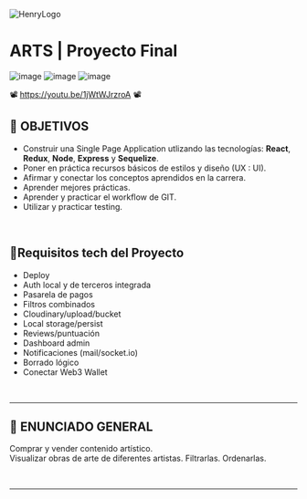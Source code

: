 ![HenryLogo](https://d31uz8lwfmyn8g.cloudfront.net/Assets/logo-henry-white-lg.png)

# **ARTS** | Proyecto Final

![image](https://github.com/AnabellaSimonpietri/PF-Arts-Client/assets/120821574/70944dbe-e4a7-433b-a900-366acf4932e6)
![image](https://github.com/AnabellaSimonpietri/PF-Arts-Client/assets/120821574/85498850-ad37-4f10-96bd-0515ce53e3b6)
![image](https://github.com/AnabellaSimonpietri/PF-Arts-Client/assets/120821574/1188f041-79dc-4d95-9955-d713884ae6eb)

📽️ https://youtu.be/1jWtWJrzroA 📽️

## **📌 OBJETIVOS**

-  Construir una Single Page Application utlizando las tecnologías: **React**, **Redux**, **Node**, **Express** y **Sequelize**.
-  Poner en práctica recursos básicos de estilos y diseño (UX : UI).
-  Afirmar y conectar los conceptos aprendidos en la carrera.
-  Aprender mejores prácticas.
-  Aprender y practicar el workflow de GIT.
-  Utilizar y practicar testing.

<br />

## **📌Requisitos tech del Proyecto**

- Deploy
- Auth local y de terceros integrada 
- Pasarela de pagos
- Filtros combinados
- Cloudinary/upload/bucket
- Local storage/persist
- Reviews/puntuación
- Dashboard admin
- Notificaciones (mail/socket.io)
- Borrado lógico
- Conectar Web3 Wallet

<br />

---

## **📖 ENUNCIADO GENERAL**

Comprar  y vender contenido artístico.  
Visualizar obras de arte de diferentes artistas.
Filtrarlas.
Ordenarlas.

<br />

---

<br />

<div align="center">
<img src="" alt="" />
</div>
